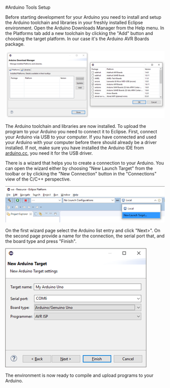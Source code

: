 #Arduino Tools Setup

Before starting development for your Arduino you need to install and setup the Arduino toolchain and libraries in your freshly installed Eclipse environment. Open the Arduino Downloads Manager from the Help menu. In the Platforms tab add a new toolchain by clicking the "Add" button and choosing the target platform. In our case it's the Arduino AVR Boards package.

![Arduino Downloads Manager](../screenshots/ArduinoDownloadsManager.png)

The Arduino toolchain and libraries are now installed. To upload the program to your Arduino you need to connect it to Eclipse. First, connect your Arduino via USB to your computer. If you have connected and used your Arduino with your computer before there should already be a driver installed. If not, make sure you have installed the Arduino IDE from [arduino.cc](https://www.arduino.cc/en/Main/Software), you need it for the USB driver.

There is a wizard that helps you to create a connection to your Arduino. You can open the wizard either by choosing "New Launch Target" from the toolbar or by clicking the "New Connection" button in the "Connections" view of the C/C++ perspective.

![New Launch Target](../screenshots/NewLaunchTarget.png)

On the first wizard page select the Arduino list entry and click "Next>". On the second page provide a name for the connection, the serial port that, and the board type and press "Finish". 

![New Arduino Target Wizard](../screenshots/NewArduinoTargetWizard.png)

The environment is now ready to compile and upload programs to your Arduino.